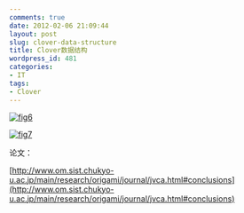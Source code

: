 ```yaml
---
comments: true
date: 2012-02-06 21:09:44
layout: post
slug: clover-data-structure
title: Clover数据结构
wordpress_id: 481
categories:
- IT
tags:
- Clover
---
```


[![fig6](http://everet.org/wp-content/uploads/2012/02/fig6_thumb.gif)](http://everet.org/wp-content/uploads/2012/02/fig6.gif)

<!-- more -->

[![fig7](http://everet.org/wp-content/uploads/2012/02/fig7_thumb.gif)](http://everet.org/wp-content/uploads/2012/02/fig7.gif)

论文：

[http://www.om.sist.chukyo-u.ac.jp/main/research/origami/journal/jvca.html#conclusions](http://www.om.sist.chukyo-u.ac.jp/main/research/origami/journal/jvca.html#conclusions)
